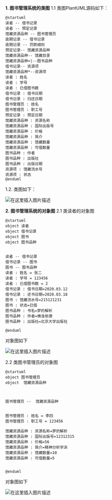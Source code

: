 **1. 图书管理系统的类图**
1.1 类图PlantUML源码如下：
```
@startuml
读者 -- 借书记录
读者 -- 预定记录
馆藏资源品种 -- 图书管理员
逾期记录 -- 借书记录
逾期记录 -- 罚款细则
预定记录-- 馆藏资源品种
馆藏资源品种-- 馆藏目录
馆藏资源品种<|--图书品种
借书记录-- 资源项
馆藏资源品种*--资源项
读者 : 姓名
读者 : 学号
读者 : 已借图书数
借书记录 : 借书日期
借书记录 : 归还日期
图书管理员 : 姓名
图书管理员 : 职工号
预定记录 : 预定日期
馆藏资源品种 : 资源名称
馆藏资源品种 : 国际出版号
馆藏资源品种 : 价格
馆藏资源品种 : 简介
馆藏资源品种 : 馆藏数量
馆藏资源品种 : 可借数量
图书品种 : 作者
图书品种 : 出版社
图书品种 : 出版日期
资源项 : 馆藏流水号
资源项 : 状态
@enduml

```


1.2. 类图如下：


![在这里插入图片描述](https://img-blog.csdnimg.cn/20200405221008838.png?x-oss-process=image/watermark,type_ZmFuZ3poZW5naGVpdGk,shadow_10,text_aHR0cHM6Ly9ibG9nLmNzZG4ubmV0L3dlaXhpbl80NDAwNTEzMg==,size_16,color_FFFFFF,t_70)

**2. 图书管理系统的对象图**
2.1 类读者的对象图

```
@startuml
object 读者
object 借书记录
object 图书
object 图书品种


读者 -- 借书记录
借书记录 -- 图书
图书 -- 图书品种
读者 : 姓名 = 张二
读者 : 学号 = 123456
读者 : 已借图书数 = 2
借书记录 : 借书日期=2020.03.12
借书记录 : 还书日期=2020.03.18
图书 : 馆藏流水号=215121231
图书 : 状态=已借
图书品种 : 书名=梦的解析
图书品种 : 作者=佛洛依德
图书品种 : 出版社=北京大学出版社

@enduml
```
对象图如下

![在这里插入图片描述](https://img-blog.csdnimg.cn/20200405212657620.png)


2.2 类图书管理员的对象图

```
@startuml
object 图书管理员
object  馆藏资源品种



图书管理员 --  馆藏资源品种


图书管理员 : 姓名 = 李四
图书管理员 : 职工号 = 123456

馆藏资源品种 : 资源名称=梦的解析
馆藏资源品种 : 国际出版号=12312315
馆藏资源品种 : 价格=56
馆藏资源品种 : 简介=精神分析学派
馆藏资源品种 : 馆藏数量=10
馆藏资源品种 : 可借数量=5


@enduml
```
对象图如下


![在这里插入图片描述](https://img-blog.csdnimg.cn/20200405213630979.png)
